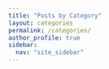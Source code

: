 ```yaml
---
title: "Posts by Category"
layout: categories
permalink: /categories/
author_profile: true
sidebar:
  nav: "site_sidebar"
---
```


